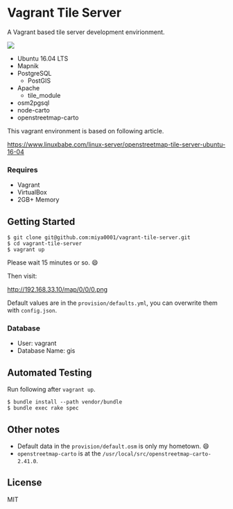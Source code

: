 # Vagrant Tile Server

A Vagrant based tile server development envirionment.

![](https://www.evernote.com/l/ABWj6z8iV9BN77QoJohC7met9Ra_C-Q-afcB/image.png)

* Ubuntu 16.04 LTS
* Mapnik
* PostgreSQL
  * PostGIS
* Apache
  * tile_module
* osm2pgsql
* node-carto
* openstreetmap-carto

This vagrant environment is based on following article.

https://www.linuxbabe.com/linux-server/openstreetmap-tile-server-ubuntu-16-04

### Requires

* Vagrant
* VirtualBox
* 2GB+ Memory

## Getting Started

```
$ git clone git@github.com:miya0001/vagrant-tile-server.git
$ cd vagrant-tile-server
$ vagrant up
```

Please wait 15 minutes or so. :smile:

Then visit:

http://192.168.33.10/map/0/0/0.png

Default values are in the `provision/defaults.yml`, you can overwrite them with `config.json`.

###  Database

* User: vagrant
* Database Name: gis

## Automated Testing

Run following after `vagrant up`.

```
$ bundle install --path vendor/bundle
$ bundle exec rake spec
```

## Other notes

* Default data in the `provision/default.osm` is only my hometown. :smile:
* `openstreetmap-carto` is at the `/usr/local/src/openstreetmap-carto-2.41.0`.

## License

MIT
